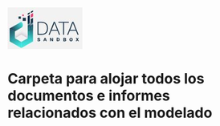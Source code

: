 <img src="/App/logdat.JPG" alt="My cool logo"/>

# Carpeta para alojar todos los documentos e informes relacionados con el modelado
